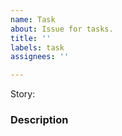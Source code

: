 ```yaml
---
name: Task
about: Issue for tasks.
title: ''
labels: task
assignees: ''

---
```


Story:

### Description
